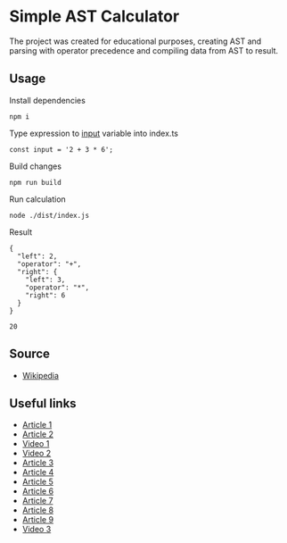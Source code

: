 # Simple AST Calculator
The project was created for educational purposes, creating AST and parsing with operator precedence and compiling data from AST to result.

## Usage

Install dependencies
```
npm i
```

Type expression to [input](https://github.com/dmytroivanishin/simple-ast-calculator/blob/main/src/index.ts#L6) variable into index.ts

```
const input = '2 + 3 * 6';
```
Build changes

```
npm run build
```

Run calculation
```
node ./dist/index.js
```
Result
```
{
  "left": 2,
  "operator": "+",
  "right": {
    "left": 3,
    "operator": "*",
    "right": 6
  }
}

20
```

## Source
* [Wikipedia](https://en.wikipedia.org/wiki/Operator-precedence_parser)

## Useful links
* [Article 1](https://ruslanspivak.com/lsbasi-part7/)
* [Article 2](https://blog.klipse.tech/javascript/2017/02/08/tiny-compiler-intro.html)
* [Video 1](https://youtu.be/jIxsH3E-Hjg)
* [Video 2](https://youtu.be/PPuCvN-WoWc)
* [Article 3](https://blog.scottlogic.com/2016/06/22/xslt-inspired-ast-transforms.html)
* [Article 4](https://dev.to/jrop/pratt-parsing)
* [Article 5](https://pest.rs/book/examples/jlang.html)
* [Article 6](https://pest.rs/book/precedence.html)
* [Article 7](https://pest.rs/book/examples/calculator.html)
* [Article 8](https://eli.thegreenplace.net/2012/08/02/parsing-expressions-by-precedence-climbing)
* [Article 9](https://medium.com/basecs/leveling-up-ones-parsing-game-with-asts-d7a6fc2400ff)
* [Video 3](https://youtu.be/SToUyjAsaFk)